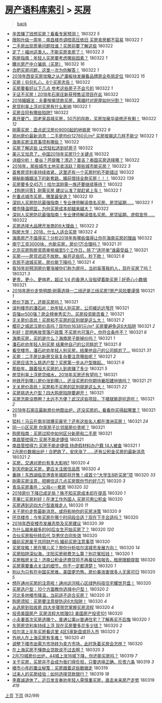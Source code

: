 [房产语料库索引](../../README.md)  > [买房](买房.md)
====
> [back](../README.md)

- [辛苦赚了钱想买房？看看专家预测！](http://jkwz.applinzi.com/ittc/7083337984550372358.html#%E8%BE%9B%E8%8B%A6%E8%B5%9A%E4%BA%86%E9%92%B1%E6%83%B3%E4%B9%B0%E6%88%BF%EF%BC%9F%E7%9C%8B%E7%9C%8B%E4%B8%93%E5%AE%B6%E9%A2%84%E6%B5%8B%EF%BC%81) 180322 *5* 
- [限购升级一周年：南昌楼市调控高压依旧 买房卖房都不容易](http://jkwz.applinzi.com/ittc/7083337311930811408.html#%E9%99%90%E8%B4%AD%E5%8D%87%E7%BA%A7%E4%B8%80%E5%91%A8%E5%B9%B4%EF%BC%9A%E5%8D%97%E6%98%8C%E6%A5%BC%E5%B8%82%E8%B0%83%E6%8E%A7%E9%AB%98%E5%8E%8B%E4%BE%9D%E6%97%A7+%E4%B9%B0%E6%88%BF%E5%8D%96%E6%88%BF%E9%83%BD%E4%B8%8D%E5%AE%B9%E6%98%93) 180322 *1* 
- [二手房出现质量问题找谁？买房前要了解这些](http://jkwz.applinzi.com/ittc/7083327233060242443.html#%E4%BA%8C%E6%89%8B%E6%88%BF%E5%87%BA%E7%8E%B0%E8%B4%A8%E9%87%8F%E9%97%AE%E9%A2%98%E6%89%BE%E8%B0%81%EF%BC%9F%E4%B9%B0%E6%88%BF%E5%89%8D%E8%A6%81%E4%BA%86%E8%A7%A3%E8%BF%99%E4%BA%9B) 180322  
- [定了！福州这类人，不能买房卖房了！](http://jkwz.applinzi.com/ittc/7083320374119105547.html#%E5%AE%9A%E4%BA%86%EF%BC%81%E7%A6%8F%E5%B7%9E%E8%BF%99%E7%B1%BB%E4%BA%BA%EF%BC%8C%E4%B8%8D%E8%83%BD%E4%B9%B0%E6%88%BF%E5%8D%96%E6%88%BF%E4%BA%86%EF%BC%81) 180322 *3* 
- [购房指南：年轻人买房要考虑哪些因素？](http://jkwz.applinzi.com/ittc/7083320396097258506.html#%E8%B4%AD%E6%88%BF%E6%8C%87%E5%8D%97%EF%BC%9A%E5%B9%B4%E8%BD%BB%E4%BA%BA%E4%B9%B0%E6%88%BF%E8%A6%81%E8%80%83%E8%99%91%E5%93%AA%E4%BA%9B%E5%9B%A0%E7%B4%A0%EF%BC%9F) 180322 *1* 
- [曝光房产中介骗局（买房）](http://jkwz.applinzi.com/ittc/7083311333678515206.html#%E6%9B%9D%E5%85%89%E6%88%BF%E4%BA%A7%E4%B8%AD%E4%BB%8B%E9%AA%97%E5%B1%80%EF%BC%88%E4%B9%B0%E6%88%BF%EF%BC%89) 180322 *16* 
- [合肥买房问题，这里一次为你解答！](http://jkwz.applinzi.com/ittc/7083304972043420679.html#%E5%90%88%E8%82%A5%E4%B9%B0%E6%88%BF%E9%97%AE%E9%A2%98%EF%BC%8C%E8%BF%99%E9%87%8C%E4%B8%80%E6%AC%A1%E4%B8%BA%E4%BD%A0%E8%A7%A3%E7%AD%94%EF%BC%81) 180322 *1* 
- [2018年西安买房攻略之从浐灞板块发展看品牌房企布局定位](http://jkwz.applinzi.com/ittc/7083300947436766224.html#2018%E5%B9%B4%E8%A5%BF%E5%AE%89%E4%B9%B0%E6%88%BF%E6%94%BB%E7%95%A5%E4%B9%8B%E4%BB%8E%E6%B5%90%E7%81%9E%E6%9D%BF%E5%9D%97%E5%8F%91%E5%B1%95%E7%9C%8B%E5%93%81%E7%89%8C%E6%88%BF%E4%BC%81%E5%B8%83%E5%B1%80%E5%AE%9A%E4%BD%8D) 180322 *15* 
- [买房丨句句扎心，8个买房忠告！](http://jkwz.applinzi.com/ittc/7083300635313439755.html#%E4%B9%B0%E6%88%BF%E4%B8%A8%E5%8F%A5%E5%8F%A5%E6%89%8E%E5%BF%83%EF%BC%8C8%E4%B8%AA%E4%B9%B0%E6%88%BF%E5%BF%A0%E5%91%8A%EF%BC%81) 180322  
- [买房要看好以下几点 参考这些房子不会亏的](http://jkwz.applinzi.com/ittc/7083299648431457286.html#%E4%B9%B0%E6%88%BF%E8%A6%81%E7%9C%8B%E5%A5%BD%E4%BB%A5%E4%B8%8B%E5%87%A0%E7%82%B9+%E5%8F%82%E8%80%83%E8%BF%99%E4%BA%9B%E6%88%BF%E5%AD%90%E4%B8%8D%E4%BC%9A%E4%BA%8F%E7%9A%84) 180322 *1* 
- [无证不买房！2018年石家庄新获预售证项目在此](http://jkwz.applinzi.com/ittc/7083289881654854662.html#%E6%97%A0%E8%AF%81%E4%B8%8D%E4%B9%B0%E6%88%BF%EF%BC%812018%E5%B9%B4%E7%9F%B3%E5%AE%B6%E5%BA%84%E6%96%B0%E8%8E%B7%E9%A2%84%E5%94%AE%E8%AF%81%E9%A1%B9%E7%9B%AE%E5%9C%A8%E6%AD%A4) 180322  
- [2018婚姻法：夫妻按揭贷款买房，离婚时对房屋如何分割？](http://jkwz.applinzi.com/ittc/7083271521483375623.html#2018%E5%A9%9A%E5%A7%BB%E6%B3%95%EF%BC%9A%E5%A4%AB%E5%A6%BB%E6%8C%89%E6%8F%AD%E8%B4%B7%E6%AC%BE%E4%B9%B0%E6%88%BF%EF%BC%8C%E7%A6%BB%E5%A9%9A%E6%97%B6%E5%AF%B9%E6%88%BF%E5%B1%8B%E5%A6%82%E4%BD%95%E5%88%86%E5%89%B2%EF%BC%9F) 180322  
- [房贷利率上浮对买房有什么影响](http://jkwz.applinzi.com/ittc/7083267667496797194.html#%E6%88%BF%E8%B4%B7%E5%88%A9%E7%8E%87%E4%B8%8A%E6%B5%AE%E5%AF%B9%E4%B9%B0%E6%88%BF%E6%9C%89%E4%BB%80%E4%B9%88%E5%BD%B1%E5%93%8D) 180322 *1* 
- [买房合同有哪些陷阱?](http://jkwz.applinzi.com/ittc/7083267668394378251.html#%E4%B9%B0%E6%88%BF%E5%90%88%E5%90%8C%E6%9C%89%E5%93%AA%E4%BA%9B%E9%99%B7%E9%98%B1%3F) 180322  
- [离开厦门，回老家县城买房，50万的存款，买房加豪华装修还有剩！](http://jkwz.applinzi.com/ittc/7083263485826040849.html#%E7%A6%BB%E5%BC%80%E5%8E%A6%E9%97%A8%EF%BC%8C%E5%9B%9E%E8%80%81%E5%AE%B6%E5%8E%BF%E5%9F%8E%E4%B9%B0%E6%88%BF%EF%BC%8C50%E4%B8%87%E7%9A%84%E5%AD%98%E6%AC%BE%EF%BC%8C%E4%B9%B0%E6%88%BF%E5%8A%A0%E8%B1%AA%E5%8D%8E%E8%A3%85%E4%BF%AE%E8%BF%98%E6%9C%89%E5%89%A9%EF%BC%81) 180322 *12* 
- [刚需买房：盘点武汉房价9000起的地铁房](http://jkwz.applinzi.com/ittc/7083260974146782219.html#%E5%88%9A%E9%9C%80%E4%B9%B0%E6%88%BF%EF%BC%9A%E7%9B%98%E7%82%B9%E6%AD%A6%E6%B1%89%E6%88%BF%E4%BB%B79000%E8%B5%B7%E7%9A%84%E5%9C%B0%E9%93%81%E6%88%BF) 180322 *9* 
- [郑州房价最新消息：二手房均价12760元/m² 买房按揭这几样不能少](http://jkwz.applinzi.com/ittc/7083250718083646475.html#%E9%83%91%E5%B7%9E%E6%88%BF%E4%BB%B7%E6%9C%80%E6%96%B0%E6%B6%88%E6%81%AF%EF%BC%9A%E4%BA%8C%E6%89%8B%E6%88%BF%E5%9D%87%E4%BB%B712760%E5%85%83%2Fm%C2%B2+%E4%B9%B0%E6%88%BF%E6%8C%89%E6%8F%AD%E8%BF%99%E5%87%A0%E6%A0%B7%E4%B8%8D%E8%83%BD%E5%B0%91) 180322 *1* 
- [海南买房注意事项有哪些？](http://jkwz.applinzi.com/ittc/7083250446787675146.html#%E6%B5%B7%E5%8D%97%E4%B9%B0%E6%88%BF%E6%B3%A8%E6%84%8F%E4%BA%8B%E9%A1%B9%E6%9C%89%E5%93%AA%E4%BA%9B%EF%BC%9F) 180322  
- [买房了解这些 让您轻松选到好房子](http://jkwz.applinzi.com/ittc/7083242925805011978.html#%E4%B9%B0%E6%88%BF%E4%BA%86%E8%A7%A3%E8%BF%99%E4%BA%9B+%E8%AE%A9%E6%82%A8%E8%BD%BB%E6%9D%BE%E9%80%89%E5%88%B0%E5%A5%BD%E6%88%BF%E5%AD%90) 180322  
- [美元又加息了，中国2018年买房11个关键点](http://jkwz.applinzi.com/ittc/7083240440205935626.html#%E7%BE%8E%E5%85%83%E5%8F%88%E5%8A%A0%E6%81%AF%E4%BA%86%EF%BC%8C%E4%B8%AD%E5%9B%BD2018%E5%B9%B4%E4%B9%B0%E6%88%BF11%E4%B8%AA%E5%85%B3%E9%94%AE%E7%82%B9) 180322  
- [详细分析！ 曼谷？芭提雅？清迈？普吉？泰国买房选择哪？](http://jkwz.applinzi.com/ittc/7083229831087260682.html#%E8%AF%A6%E7%BB%86%E5%88%86%E6%9E%90%EF%BC%81+%E6%9B%BC%E8%B0%B7%EF%BC%9F%E8%8A%AD%E6%8F%90%E9%9B%85%EF%BC%9F%E6%B8%85%E8%BF%88%EF%BC%9F%E6%99%AE%E5%90%89%EF%BC%9F%E6%B3%B0%E5%9B%BD%E4%B9%B0%E6%88%BF%E9%80%89%E6%8B%A9%E5%93%AA%EF%BC%9F) 180322  
- [2018年，那些城市土地买卖活跃？那些城市能买房？](http://jkwz.applinzi.com/ittc/7083228807425426449.html#2018%E5%B9%B4%EF%BC%8C%E9%82%A3%E4%BA%9B%E5%9F%8E%E5%B8%82%E5%9C%9F%E5%9C%B0%E4%B9%B0%E5%8D%96%E6%B4%BB%E8%B7%83%EF%BC%9F%E9%82%A3%E4%BA%9B%E5%9F%8E%E5%B8%82%E8%83%BD%E4%B9%B0%E6%88%BF%EF%BC%9F) 180322 *3* 
- [首套房贷利率持续收紧，这里还有一个买房时机不能错过](http://jkwz.applinzi.com/ittc/7083227168463389712.html#%E9%A6%96%E5%A5%97%E6%88%BF%E8%B4%B7%E5%88%A9%E7%8E%87%E6%8C%81%E7%BB%AD%E6%94%B6%E7%B4%A7%EF%BC%8C%E8%BF%99%E9%87%8C%E8%BF%98%E6%9C%89%E4%B8%80%E4%B8%AA%E4%B9%B0%E6%88%BF%E6%97%B6%E6%9C%BA%E4%B8%8D%E8%83%BD%E9%94%99%E8%BF%87) 180322  
- [揭秘新婚姻法下的新套路，婚前借钱全款买房！！！](http://jkwz.applinzi.com/ittc/7083225557926151178.html#%E6%8F%AD%E7%A7%98%E6%96%B0%E5%A9%9A%E5%A7%BB%E6%B3%95%E4%B8%8B%E7%9A%84%E6%96%B0%E5%A5%97%E8%B7%AF%EF%BC%8C%E5%A9%9A%E5%89%8D%E5%80%9F%E9%92%B1%E5%85%A8%E6%AC%BE%E4%B9%B0%E6%88%BF%EF%BC%81%EF%BC%81%EF%BC%81) 180322 *139* 
- [买房要多交45万！哈尔滨刚需一族还要继续等待？](http://jkwz.applinzi.com/ittc/7083219582800364560.html#%E4%B9%B0%E6%88%BF%E8%A6%81%E5%A4%9A%E4%BA%A445%E4%B8%87%EF%BC%81%E5%93%88%E5%B0%94%E6%BB%A8%E5%88%9A%E9%9C%80%E4%B8%80%E6%97%8F%E8%BF%98%E8%A6%81%E7%BB%A7%E7%BB%AD%E7%AD%89%E5%BE%85%EF%BC%9F) 180322  
- [【购房问答】刚需买房 建议认准了就赶紧上车！](http://jkwz.applinzi.com/ittc/7083217105875108874.html#%E3%80%90%E8%B4%AD%E6%88%BF%E9%97%AE%E7%AD%94%E3%80%91%E5%88%9A%E9%9C%80%E4%B9%B0%E6%88%BF+%E5%BB%BA%E8%AE%AE%E8%AE%A4%E5%87%86%E4%BA%86%E5%B0%B1%E8%B5%B6%E7%B4%A7%E4%B8%8A%E8%BD%A6%EF%BC%81) 180322 *1* 
- [在重点城市买房，哪里最安逸？](http://jkwz.applinzi.com/ittc/7083213448244888587.html#%E5%9C%A8%E9%87%8D%E7%82%B9%E5%9F%8E%E5%B8%82%E4%B9%B0%E6%88%BF%EF%BC%8C%E5%93%AA%E9%87%8C%E6%9C%80%E5%AE%89%E9%80%B8%EF%BC%9F) 180322 *10* 
- [深圳人买房防坑最强指南！专业律师解读借名买房、房贷延期……](http://jkwz.applinzi.com/ittc/7083213195919754247.html#%E6%B7%B1%E5%9C%B3%E4%BA%BA%E4%B9%B0%E6%88%BF%E9%98%B2%E5%9D%91%E6%9C%80%E5%BC%BA%E6%8C%87%E5%8D%97%EF%BC%81%E4%B8%93%E4%B8%9A%E5%BE%8B%E5%B8%88%E8%A7%A3%E8%AF%BB%E5%80%9F%E5%90%8D%E4%B9%B0%E6%88%BF%E3%80%81%E6%88%BF%E8%B4%B7%E5%BB%B6%E6%9C%9F%E2%80%A6%E2%80%A6) 180322 *1* 
- [楼市降温明显，为何买房成本却越来越大？](http://jkwz.applinzi.com/ittc/7083209494928819206.html#%E6%A5%BC%E5%B8%82%E9%99%8D%E6%B8%A9%E6%98%8E%E6%98%BE%EF%BC%8C%E4%B8%BA%E4%BD%95%E4%B9%B0%E6%88%BF%E6%88%90%E6%9C%AC%E5%8D%B4%E8%B6%8A%E6%9D%A5%E8%B6%8A%E5%A4%A7%EF%BC%9F) 180322  
- [深圳人买房防坑最强指南！专业律师解读借名买房、房贷延期、虚假宣传……](http://jkwz.applinzi.com/ittc/7083189798376571915.html#%E6%B7%B1%E5%9C%B3%E4%BA%BA%E4%B9%B0%E6%88%BF%E9%98%B2%E5%9D%91%E6%9C%80%E5%BC%BA%E6%8C%87%E5%8D%97%EF%BC%81%E4%B8%93%E4%B8%9A%E5%BE%8B%E5%B8%88%E8%A7%A3%E8%AF%BB%E5%80%9F%E5%90%8D%E4%B9%B0%E6%88%BF%E3%80%81%E6%88%BF%E8%B4%B7%E5%BB%B6%E6%9C%9F%E3%80%81%E8%99%9A%E5%81%87%E5%AE%A3%E4%BC%A0%E2%80%A6%E2%80%A6) 180322  
- [买房选择大品牌开发商的6大理由！](http://jkwz.applinzi.com/ittc/7083161949355639824.html#%E4%B9%B0%E6%88%BF%E9%80%89%E6%8B%A9%E5%A4%A7%E5%93%81%E7%89%8C%E5%BC%80%E5%8F%91%E5%95%86%E7%9A%846%E5%A4%A7%E7%90%86%E7%94%B1%EF%BC%81) 180322 *2* 
- [购房大学｜2018，什么人适合买房](http://jkwz.applinzi.com/ittc/7083132704935904272.html#%E8%B4%AD%E6%88%BF%E5%A4%A7%E5%AD%A6%EF%BD%9C2018%EF%BC%8C%E4%BB%80%E4%B9%88%E4%BA%BA%E9%80%82%E5%90%88%E4%B9%B0%E6%88%BF) 180322 *4* 
- [海南房产不值得买？分析2018年有哪些值得让你在海南买房的理由](http://jkwz.applinzi.com/ittc/7083065289443116042.html#%E6%B5%B7%E5%8D%97%E6%88%BF%E4%BA%A7%E4%B8%8D%E5%80%BC%E5%BE%97%E4%B9%B0%EF%BC%9F%E5%88%86%E6%9E%902018%E5%B9%B4%E6%9C%89%E5%93%AA%E4%BA%9B%E5%80%BC%E5%BE%97%E8%AE%A9%E4%BD%A0%E5%9C%A8%E6%B5%B7%E5%8D%97%E4%B9%B0%E6%88%BF%E7%9A%84%E7%90%86%E7%94%B1) 180322  
- [南宁工资3000块，也能买房，房价1万合理吗？](http://jkwz.applinzi.com/ittc/7083051453646373894.html#%E5%8D%97%E5%AE%81%E5%B7%A5%E8%B5%843000%E5%9D%97%EF%BC%8C%E4%B9%9F%E8%83%BD%E4%B9%B0%E6%88%BF%EF%BC%8C%E6%88%BF%E4%BB%B71%E4%B8%87%E5%90%88%E7%90%86%E5%90%97%EF%BC%9F) 180321 *31* 
- [北京买房购房资质审核缩至5个工作日，除了“连环单”谁最受益？](http://jkwz.applinzi.com/ittc/7083044265817277447.html#%E5%8C%97%E4%BA%AC%E4%B9%B0%E6%88%BF%E8%B4%AD%E6%88%BF%E8%B5%84%E8%B4%A8%E5%AE%A1%E6%A0%B8%E7%BC%A9%E8%87%B35%E4%B8%AA%E5%B7%A5%E4%BD%9C%E6%97%A5%EF%BC%8C%E9%99%A4%E4%BA%86%E2%80%9C%E8%BF%9E%E7%8E%AF%E5%8D%95%E2%80%9D%E8%B0%81%E6%9C%80%E5%8F%97%E7%9B%8A%EF%BC%9F) 180321  
- [买房——房贷迟迟不放款，躲开这些坑，秒下款！](http://jkwz.applinzi.com/ittc/7082965318974833671.html#%E4%B9%B0%E6%88%BF%E2%80%94%E2%80%94%E6%88%BF%E8%B4%B7%E8%BF%9F%E8%BF%9F%E4%B8%8D%E6%94%BE%E6%AC%BE%EF%BC%8C%E8%BA%B2%E5%BC%80%E8%BF%99%E4%BA%9B%E5%9D%91%EF%BC%8C%E7%A7%92%E4%B8%8B%E6%AC%BE%EF%BC%81) 180321 *8* 
- [农民不进城买房，房价能下降吗？](http://jkwz.applinzi.com/ittc/7083030722883617809.html#%E5%86%9C%E6%B0%91%E4%B8%8D%E8%BF%9B%E5%9F%8E%E4%B9%B0%E6%88%BF%EF%BC%8C%E6%88%BF%E4%BB%B7%E8%83%BD%E4%B8%8B%E9%99%8D%E5%90%97%EF%BC%9F) 180321 *4* 
- [我16年初预测房价要涨被你们称为房托，当初奚落我的人，现在买房了吗？](http://jkwz.applinzi.com/ittc/7083014985418802186.html#%E6%88%9116%E5%B9%B4%E5%88%9D%E9%A2%84%E6%B5%8B%E6%88%BF%E4%BB%B7%E8%A6%81%E6%B6%A8%E8%A2%AB%E4%BD%A0%E4%BB%AC%E7%A7%B0%E4%B8%BA%E6%88%BF%E6%89%98%EF%BC%8C%E5%BD%93%E5%88%9D%E5%A5%9A%E8%90%BD%E6%88%91%E7%9A%84%E4%BA%BA%EF%BC%8C%E7%8E%B0%E5%9C%A8%E4%B9%B0%E6%88%BF%E4%BA%86%E5%90%97%EF%BC%9F) 180321 *3* 
- [更贵、更小、更啃老，超过 1/4 的香港人没指望着能买房 | 好奇心小数据](http://jkwz.applinzi.com/ittc/7083003765320057872.html#%E6%9B%B4%E8%B4%B5%E3%80%81%E6%9B%B4%E5%B0%8F%E3%80%81%E6%9B%B4%E5%95%83%E8%80%81%EF%BC%8C%E8%B6%85%E8%BF%87+1%2F4+%E7%9A%84%E9%A6%99%E6%B8%AF%E4%BA%BA%E6%B2%A1%E6%8C%87%E6%9C%9B%E7%9D%80%E8%83%BD%E4%B9%B0%E6%88%BF+%7C+%E5%A5%BD%E5%A5%87%E5%BF%83%E5%B0%8F%E6%95%B0%E6%8D%AE) 180321  
- [2018年房价走势明朗:刚需选择一二线还是三线买房?房产风险要谨慎](http://jkwz.applinzi.com/ittc/7082961929754903559.html#2018%E5%B9%B4%E6%88%BF%E4%BB%B7%E8%B5%B0%E5%8A%BF%E6%98%8E%E6%9C%97%3A%E5%88%9A%E9%9C%80%E9%80%89%E6%8B%A9%E4%B8%80%E4%BA%8C%E7%BA%BF%E8%BF%98%E6%98%AF%E4%B8%89%E7%BA%BF%E4%B9%B0%E6%88%BF%3F%E6%88%BF%E4%BA%A7%E9%A3%8E%E9%99%A9%E8%A6%81%E8%B0%A8%E6%85%8E) 180321 *1* 
- [房价下跌了，还能买房吗？](http://jkwz.applinzi.com/ittc/7082987341293814794.html#%E6%88%BF%E4%BB%B7%E4%B8%8B%E8%B7%8C%E4%BA%86%EF%BC%8C%E8%BF%98%E8%83%BD%E4%B9%B0%E6%88%BF%E5%90%97%EF%BC%9F) 180321  
- [误判楼市的潘石屹：劝年轻人别买房，公司被远远甩开](http://jkwz.applinzi.com/ittc/7082972603608466448.html#%E8%AF%AF%E5%88%A4%E6%A5%BC%E5%B8%82%E7%9A%84%E6%BD%98%E7%9F%B3%E5%B1%B9%EF%BC%9A%E5%8A%9D%E5%B9%B4%E8%BD%BB%E4%BA%BA%E5%88%AB%E4%B9%B0%E6%88%BF%EF%BC%8C%E5%85%AC%E5%8F%B8%E8%A2%AB%E8%BF%9C%E8%BF%9C%E7%94%A9%E5%BC%80) 180321  
- [百强or500强？房企榜单秀实力，买房投资能否看？](http://jkwz.applinzi.com/ittc/7082965698026669066.html#%E7%99%BE%E5%BC%BAor500%E5%BC%BA%EF%BC%9F%E6%88%BF%E4%BC%81%E6%A6%9C%E5%8D%95%E7%A7%80%E5%AE%9E%E5%8A%9B%EF%BC%8C%E4%B9%B0%E6%88%BF%E6%8A%95%E8%B5%84%E8%83%BD%E5%90%A6%E7%9C%8B%EF%BC%9F) 180321  
- [无关房价高低！买房和不买房的区别就是这么大！](http://jkwz.applinzi.com/ittc/7082929826124268561.html#%E6%97%A0%E5%85%B3%E6%88%BF%E4%BB%B7%E9%AB%98%E4%BD%8E%EF%BC%81%E4%B9%B0%E6%88%BF%E5%92%8C%E4%B8%8D%E4%B9%B0%E6%88%BF%E7%9A%84%E5%8C%BA%E5%88%AB%E5%B0%B1%E6%98%AF%E8%BF%99%E4%B9%88%E5%A4%A7%EF%BC%81) 180321 *2* 
- [樱花之城武汉房价高吗？现均价16381元/m² 买房要避免这6大陷阱](http://jkwz.applinzi.com/ittc/7082593359707505681.html#%E6%A8%B1%E8%8A%B1%E4%B9%8B%E5%9F%8E%E6%AD%A6%E6%B1%89%E6%88%BF%E4%BB%B7%E9%AB%98%E5%90%97%EF%BC%9F%E7%8E%B0%E5%9D%87%E4%BB%B716381%E5%85%83%2Fm%C2%B2+%E4%B9%B0%E6%88%BF%E8%A6%81%E9%81%BF%E5%85%8D%E8%BF%996%E5%A4%A7%E9%99%B7%E9%98%B1) 180321 *2* 
- [利好！昆明再放宽落户政策 不买房也可落户，你符合条件不？](http://jkwz.applinzi.com/ittc/7082959185203692561.html#%E5%88%A9%E5%A5%BD%EF%BC%81%E6%98%86%E6%98%8E%E5%86%8D%E6%94%BE%E5%AE%BD%E8%90%BD%E6%88%B7%E6%94%BF%E7%AD%96+%E4%B8%8D%E4%B9%B0%E6%88%BF%E4%B9%9F%E5%8F%AF%E8%90%BD%E6%88%B7%EF%BC%8C%E4%BD%A0%E7%AC%A6%E5%90%88%E6%9D%A1%E4%BB%B6%E4%B8%8D%EF%BC%9F) 180321 *6* 
- [海南买房，买的是什么？海南房子能掉价吗？](http://jkwz.applinzi.com/ittc/7082646526444962832.html#%E6%B5%B7%E5%8D%97%E4%B9%B0%E6%88%BF%EF%BC%8C%E4%B9%B0%E7%9A%84%E6%98%AF%E4%BB%80%E4%B9%88%EF%BC%9F%E6%B5%B7%E5%8D%97%E6%88%BF%E5%AD%90%E8%83%BD%E6%8E%89%E4%BB%B7%E5%90%97%EF%BC%9F) 180321 *1* 
- [潘石屹劝年轻人别买房 结果他自己的公司尴尬了](http://jkwz.applinzi.com/ittc/7082932866579432464.html#%E6%BD%98%E7%9F%B3%E5%B1%B9%E5%8A%9D%E5%B9%B4%E8%BD%BB%E4%BA%BA%E5%88%AB%E4%B9%B0%E6%88%BF+%E7%BB%93%E6%9E%9C%E4%BB%96%E8%87%AA%E5%B7%B1%E7%9A%84%E5%85%AC%E5%8F%B8%E5%B0%B4%E5%B0%AC%E4%BA%86) 180321 *8* 
- [看空楼市，潘石屹劝年轻人别买房，结果他自己的公司尴尬了…](http://jkwz.applinzi.com/ittc/7082932647833895943.html#%E7%9C%8B%E7%A9%BA%E6%A5%BC%E5%B8%82%EF%BC%8C%E6%BD%98%E7%9F%B3%E5%B1%B9%E5%8A%9D%E5%B9%B4%E8%BD%BB%E4%BA%BA%E5%88%AB%E4%B9%B0%E6%88%BF%EF%BC%8C%E7%BB%93%E6%9E%9C%E4%BB%96%E8%87%AA%E5%B7%B1%E7%9A%84%E5%85%AC%E5%8F%B8%E5%B0%B4%E5%B0%AC%E4%BA%86%E2%80%A6) 180321 *31* 
- [买房：二手房比新房交易复杂要注意哪些呢？](http://jkwz.applinzi.com/ittc/7082929463518299146.html#%E4%B9%B0%E6%88%BF%EF%BC%9A%E4%BA%8C%E6%89%8B%E6%88%BF%E6%AF%94%E6%96%B0%E6%88%BF%E4%BA%A4%E6%98%93%E5%A4%8D%E6%9D%82%E8%A6%81%E6%B3%A8%E6%84%8F%E5%93%AA%E4%BA%9B%E5%91%A2%EF%BC%9F) 180321 *2* 
- [买房应该怎么挑选户型？买房第一步从户型做起。](http://jkwz.applinzi.com/ittc/7082928257655899146.html#%E4%B9%B0%E6%88%BF%E5%BA%94%E8%AF%A5%E6%80%8E%E4%B9%88%E6%8C%91%E9%80%89%E6%88%B7%E5%9E%8B%EF%BC%9F%E4%B9%B0%E6%88%BF%E7%AC%AC%E4%B8%80%E6%AD%A5%E4%BB%8E%E6%88%B7%E5%9E%8B%E5%81%9A%E8%B5%B7%E3%80%82) 180321 *6* 
- [那些年，跟着恒大买房的人到底赚了多少](http://jkwz.applinzi.com/ittc/7082924010201678865.html#%E9%82%A3%E4%BA%9B%E5%B9%B4%EF%BC%8C%E8%B7%9F%E7%9D%80%E6%81%92%E5%A4%A7%E4%B9%B0%E6%88%BF%E7%9A%84%E4%BA%BA%E5%88%B0%E5%BA%95%E8%B5%9A%E4%BA%86%E5%A4%9A%E5%B0%91) 180321 *5* 
- [房贷利率上浮房贷缩水，2018年买房还有望吗？](http://jkwz.applinzi.com/ittc/7082907752261485584.html#%E6%88%BF%E8%B4%B7%E5%88%A9%E7%8E%87%E4%B8%8A%E6%B5%AE%E6%88%BF%E8%B4%B7%E7%BC%A9%E6%B0%B4%EF%BC%8C2018%E5%B9%B4%E4%B9%B0%E6%88%BF%E8%BF%98%E6%9C%89%E6%9C%9B%E5%90%97%EF%BC%9F) 180321  
- [​地铁开到哪儿房价涨到哪儿，还没买房的你期待襄阳建地铁吗？](http://jkwz.applinzi.com/ittc/7082885179645625355.html#%E2%80%8B%E5%9C%B0%E9%93%81%E5%BC%80%E5%88%B0%E5%93%AA%E5%84%BF%E6%88%BF%E4%BB%B7%E6%B6%A8%E5%88%B0%E5%93%AA%E5%84%BF%EF%BC%8C%E8%BF%98%E6%B2%A1%E4%B9%B0%E6%88%BF%E7%9A%84%E4%BD%A0%E6%9C%9F%E5%BE%85%E8%A5%84%E9%98%B3%E5%BB%BA%E5%9C%B0%E9%93%81%E5%90%97%EF%BC%9F) 180321 *21* 
- [无关房价高低！买房和不买房的区别就是这么大！](http://jkwz.applinzi.com/ittc/7082883393912308742.html#%E6%97%A0%E5%85%B3%E6%88%BF%E4%BB%B7%E9%AB%98%E4%BD%8E%EF%BC%81%E4%B9%B0%E6%88%BF%E5%92%8C%E4%B8%8D%E4%B9%B0%E6%88%BF%E7%9A%84%E5%8C%BA%E5%88%AB%E5%B0%B1%E6%98%AF%E8%BF%99%E4%B9%88%E5%A4%A7%EF%BC%81) 180321 *22* 
- [买房挑选大户型？四大购房陷阱要避开！](http://jkwz.applinzi.com/ittc/7082882756608787472.html#%E4%B9%B0%E6%88%BF%E6%8C%91%E9%80%89%E5%A4%A7%E6%88%B7%E5%9E%8B%EF%BC%9F%E5%9B%9B%E5%A4%A7%E8%B4%AD%E6%88%BF%E9%99%B7%E9%98%B1%E8%A6%81%E9%81%BF%E5%BC%80%EF%BC%81) 180321  
- [买房怎能没商圈？太远不方便？武汉这些项目，下楼就能逛吃逛吃！](http://jkwz.applinzi.com/ittc/7082874680774231051.html#%E4%B9%B0%E6%88%BF%E6%80%8E%E8%83%BD%E6%B2%A1%E5%95%86%E5%9C%88%EF%BC%9F%E5%A4%AA%E8%BF%9C%E4%B8%8D%E6%96%B9%E4%BE%BF%EF%BC%9F%E6%AD%A6%E6%B1%89%E8%BF%99%E4%BA%9B%E9%A1%B9%E7%9B%AE%EF%BC%8C%E4%B8%8B%E6%A5%BC%E5%B0%B1%E8%83%BD%E9%80%9B%E5%90%83%E9%80%9B%E5%90%83%EF%BC%81) 180321 *2* 
- [2018年石家庄最新房价地图出炉，还没买房的，看看你买得起哪里？](http://jkwz.applinzi.com/ittc/7082866276999627792.html#2018%E5%B9%B4%E7%9F%B3%E5%AE%B6%E5%BA%84%E6%9C%80%E6%96%B0%E6%88%BF%E4%BB%B7%E5%9C%B0%E5%9B%BE%E5%87%BA%E7%82%89%EF%BC%8C%E8%BF%98%E6%B2%A1%E4%B9%B0%E6%88%BF%E7%9A%84%EF%BC%8C%E7%9C%8B%E7%9C%8B%E4%BD%A0%E4%B9%B0%E5%BE%97%E8%B5%B7%E5%93%AA%E9%87%8C%EF%BC%9F) 180321 *15* 
- [猛料！马云在南半球爆买豪宅？还有这些名人都在澳洲买房！](http://jkwz.applinzi.com/ittc/7082861067808277520.html#%E7%8C%9B%E6%96%99%EF%BC%81%E9%A9%AC%E4%BA%91%E5%9C%A8%E5%8D%97%E5%8D%8A%E7%90%83%E7%88%86%E4%B9%B0%E8%B1%AA%E5%AE%85%EF%BC%9F%E8%BF%98%E6%9C%89%E8%BF%99%E4%BA%9B%E5%90%8D%E4%BA%BA%E9%83%BD%E5%9C%A8%E6%BE%B3%E6%B4%B2%E4%B9%B0%E6%88%BF%EF%BC%81) 180321 *24* 
- [同一小区买房 你家房子比邻居房价贵呢？](http://jkwz.applinzi.com/ittc/7082859228257846282.html#%E5%90%8C%E4%B8%80%E5%B0%8F%E5%8C%BA%E4%B9%B0%E6%88%BF+%E4%BD%A0%E5%AE%B6%E6%88%BF%E5%AD%90%E6%AF%94%E9%82%BB%E5%B1%85%E6%88%BF%E4%BB%B7%E8%B4%B5%E5%91%A2%EF%BC%9F) 180321  
- [购房指南：买房过程中如何区分新房和二手房](http://jkwz.applinzi.com/ittc/7082856510051058699.html#%E8%B4%AD%E6%88%BF%E6%8C%87%E5%8D%97%EF%BC%9A%E4%B9%B0%E6%88%BF%E8%BF%87%E7%A8%8B%E4%B8%AD%E5%A6%82%E4%BD%95%E5%8C%BA%E5%88%86%E6%96%B0%E6%88%BF%E5%92%8C%E4%BA%8C%E6%89%8B%E6%88%BF) 180321  
- [南昌管控得力 买房不能走捷径](http://jkwz.applinzi.com/ittc/7082820525846168592.html#%E5%8D%97%E6%98%8C%E7%AE%A1%E6%8E%A7%E5%BE%97%E5%8A%9B+%E4%B9%B0%E6%88%BF%E4%B8%8D%E8%83%BD%E8%B5%B0%E6%8D%B7%E5%BE%84) 180321  
- [南昌管控得力 买房不能走捷径 持虚假材料办户籍 14人被查](http://jkwz.applinzi.com/ittc/7082789795690710022.html#%E5%8D%97%E6%98%8C%E7%AE%A1%E6%8E%A7%E5%BE%97%E5%8A%9B+%E4%B9%B0%E6%88%BF%E4%B8%8D%E8%83%BD%E8%B5%B0%E6%8D%B7%E5%BE%84+%E6%8C%81%E8%99%9A%E5%81%87%E6%9D%90%E6%96%99%E5%8A%9E%E6%88%B7%E7%B1%8D+14%E4%BA%BA%E8%A2%AB%E6%9F%A5) 180321 *1* 
- [2月房价数据出炉！合肥跌了，安庆涨了……还有公积金买房的最新消息](http://jkwz.applinzi.com/ittc/7082781079113303050.html#2%E6%9C%88%E6%88%BF%E4%BB%B7%E6%95%B0%E6%8D%AE%E5%87%BA%E7%82%89%EF%BC%81%E5%90%88%E8%82%A5%E8%B7%8C%E4%BA%86%EF%BC%8C%E5%AE%89%E5%BA%86%E6%B6%A8%E4%BA%86%E2%80%A6%E2%80%A6%E8%BF%98%E6%9C%89%E5%85%AC%E7%A7%AF%E9%87%91%E4%B9%B0%E6%88%BF%E7%9A%84%E6%9C%80%E6%96%B0%E6%B6%88%E6%81%AF) 180321 *2* 
- [买房，交通对房价有多大影响?](http://jkwz.applinzi.com/ittc/7082687359235916816.html#%E4%B9%B0%E6%88%BF%EF%BC%8C%E4%BA%A4%E9%80%9A%E5%AF%B9%E6%88%BF%E4%BB%B7%E6%9C%89%E5%A4%9A%E5%A4%A7%E5%BD%B1%E5%93%8D%3F) 180320 *4* 
- [到天府新区买房，更应关注居住品质](http://jkwz.applinzi.com/ittc/7082670467226010634.html#%E5%88%B0%E5%A4%A9%E5%BA%9C%E6%96%B0%E5%8C%BA%E4%B9%B0%E6%88%BF%EF%BC%8C%E6%9B%B4%E5%BA%94%E5%85%B3%E6%B3%A8%E5%B1%85%E4%BD%8F%E5%93%81%E8%B4%A8) 180320 *4* 
- [重磅！东西湖临空港青年城即将开售！成首个“大学生8折买房”项](http://jkwz.applinzi.com/ittc/7082664779028366353.html#%E9%87%8D%E7%A3%85%EF%BC%81%E4%B8%9C%E8%A5%BF%E6%B9%96%E4%B8%B4%E7%A9%BA%E6%B8%AF%E9%9D%92%E5%B9%B4%E5%9F%8E%E5%8D%B3%E5%B0%86%E5%BC%80%E5%94%AE%EF%BC%81%E6%88%90%E9%A6%96%E4%B8%AA%E2%80%9C%E5%A4%A7%E5%AD%A6%E7%94%9F8%E6%8A%98%E4%B9%B0%E6%88%BF%E2%80%9D%E9%A1%B9) 180320 *33* 
- [刚需买房注意，把握住这几点买房帮你节约好几万](http://jkwz.applinzi.com/ittc/7082654795133617158.html#%E5%88%9A%E9%9C%80%E4%B9%B0%E6%88%BF%E6%B3%A8%E6%84%8F%EF%BC%8C%E6%8A%8A%E6%8F%A1%E4%BD%8F%E8%BF%99%E5%87%A0%E7%82%B9%E4%B9%B0%E6%88%BF%E5%B8%AE%E4%BD%A0%E8%8A%82%E7%BA%A6%E5%A5%BD%E5%87%A0%E4%B8%87) 180320 *3* 
- [青岛买房事件：父母&lt;一套房](http://jkwz.applinzi.com/ittc/7082504086438282251.html#%E9%9D%92%E5%B2%9B%E4%B9%B0%E6%88%BF%E4%BA%8B%E4%BB%B6%EF%BC%9A%E7%88%B6%E6%AF%8D%26lt%3B%E4%B8%80%E5%A5%97%E6%88%BF) 180320 *32* 
- [2018房价下降已成定局？殊不知买房成本却在提高](http://jkwz.applinzi.com/ittc/7082638604881101831.html#2018%E6%88%BF%E4%BB%B7%E4%B8%8B%E9%99%8D%E5%B7%B2%E6%88%90%E5%AE%9A%E5%B1%80%EF%BC%9F%E6%AE%8A%E4%B8%8D%E7%9F%A5%E4%B9%B0%E6%88%BF%E6%88%90%E6%9C%AC%E5%8D%B4%E5%9C%A8%E6%8F%90%E9%AB%98) 180320 *1* 
- [歪果仁买房利好！在津工作外国人 买房可用公积金](http://jkwz.applinzi.com/ittc/7082620939798053895.html#%E6%AD%AA%E6%9E%9C%E4%BB%81%E4%B9%B0%E6%88%BF%E5%88%A9%E5%A5%BD%EF%BC%81%E5%9C%A8%E6%B4%A5%E5%B7%A5%E4%BD%9C%E5%A4%96%E5%9B%BD%E4%BA%BA+%E4%B9%B0%E6%88%BF%E5%8F%AF%E7%94%A8%E5%85%AC%E7%A7%AF%E9%87%91) 180320  
- [买房遇到这四大户型直接走人](http://jkwz.applinzi.com/ittc/7082613552894706698.html#%E4%B9%B0%E6%88%BF%E9%81%87%E5%88%B0%E8%BF%99%E5%9B%9B%E5%A4%A7%E6%88%B7%E5%9E%8B%E7%9B%B4%E6%8E%A5%E8%B5%B0%E4%BA%BA) 180320 *11* 
- [关于房价走势最新消息，或将影响你的买房决策](http://jkwz.applinzi.com/ittc/7082598421137720330.html#%E5%85%B3%E4%BA%8E%E6%88%BF%E4%BB%B7%E8%B5%B0%E5%8A%BF%E6%9C%80%E6%96%B0%E6%B6%88%E6%81%AF%EF%BC%8C%E6%88%96%E5%B0%86%E5%BD%B1%E5%93%8D%E4%BD%A0%E7%9A%84%E4%B9%B0%E6%88%BF%E5%86%B3%E7%AD%96) 180320 *9* 
- [环京楼市：今年买房在哪个时间段合适？现在下手合适吗？](http://jkwz.applinzi.com/ittc/7082593104819651600.html#%E7%8E%AF%E4%BA%AC%E6%A5%BC%E5%B8%82%EF%BC%9A%E4%BB%8A%E5%B9%B4%E4%B9%B0%E6%88%BF%E5%9C%A8%E5%93%AA%E4%B8%AA%E6%97%B6%E9%97%B4%E6%AE%B5%E5%90%88%E9%80%82%EF%BC%9F%E7%8E%B0%E5%9C%A8%E4%B8%8B%E6%89%8B%E5%90%88%E9%80%82%E5%90%97%EF%BC%9F) 180320  
- [2018年西安楼市发展态势及买房建议](http://jkwz.applinzi.com/ittc/7082582897049732106.html#2018%E5%B9%B4%E8%A5%BF%E5%AE%89%E6%A5%BC%E5%B8%82%E5%8F%91%E5%B1%95%E6%80%81%E5%8A%BF%E5%8F%8A%E4%B9%B0%E6%88%BF%E5%BB%BA%E8%AE%AE) 180320 *39* 
- [为什么越来越多的90后女生开始买房了？](http://jkwz.applinzi.com/ittc/7082572092254192646.html#%E4%B8%BA%E4%BB%80%E4%B9%88%E8%B6%8A%E6%9D%A5%E8%B6%8A%E5%A4%9A%E7%9A%8490%E5%90%8E%E5%A5%B3%E7%94%9F%E5%BC%80%E5%A7%8B%E4%B9%B0%E6%88%BF%E4%BA%86%EF%BC%9F) 180320 *120* 
- [合伙买房股份转后代 华男忧合同失效](http://jkwz.applinzi.com/ittc/7082569467450360839.html#%E5%90%88%E4%BC%99%E4%B9%B0%E6%88%BF%E8%82%A1%E4%BB%BD%E8%BD%AC%E5%90%8E%E4%BB%A3+%E5%8D%8E%E7%94%B7%E5%BF%A7%E5%90%88%E5%90%8C%E5%A4%B1%E6%95%88) 180320  
- [婚前买房属于共同财产吗 婚前买房注意事项](http://jkwz.applinzi.com/ittc/7082568209276601355.html#%E5%A9%9A%E5%89%8D%E4%B9%B0%E6%88%BF%E5%B1%9E%E4%BA%8E%E5%85%B1%E5%90%8C%E8%B4%A2%E4%BA%A7%E5%90%97+%E5%A9%9A%E5%89%8D%E4%B9%B0%E6%88%BF%E6%B3%A8%E6%84%8F%E4%BA%8B%E9%A1%B9) 180320  
- [买房攻略！房在哪儿买？带你分析哈尔滨城市发展方向！](http://jkwz.applinzi.com/ittc/7082554257121477642.html#%E4%B9%B0%E6%88%BF%E6%94%BB%E7%95%A5%EF%BC%81%E6%88%BF%E5%9C%A8%E5%93%AA%E5%84%BF%E4%B9%B0%EF%BC%9F%E5%B8%A6%E4%BD%A0%E5%88%86%E6%9E%90%E5%93%88%E5%B0%94%E6%BB%A8%E5%9F%8E%E5%B8%82%E5%8F%91%E5%B1%95%E6%96%B9%E5%90%91%EF%BC%81) 180320 *14* 
- [买房陷阱深似海，沈阳买房税费怎么算？别花冤枉钱！](http://jkwz.applinzi.com/ittc/7082483212205163537.html#%E4%B9%B0%E6%88%BF%E9%99%B7%E9%98%B1%E6%B7%B1%E4%BC%BC%E6%B5%B7%EF%BC%8C%E6%B2%88%E9%98%B3%E4%B9%B0%E6%88%BF%E7%A8%8E%E8%B4%B9%E6%80%8E%E4%B9%88%E7%AE%97%EF%BC%9F%E5%88%AB%E8%8A%B1%E5%86%A4%E6%9E%89%E9%92%B1%EF%BC%81) 180320 *1* 
- [买房租房关注！济南公积金还商贷将不再看征信报告，租房限额提取](http://jkwz.applinzi.com/ittc/7082535890629166090.html#%E4%B9%B0%E6%88%BF%E7%A7%9F%E6%88%BF%E5%85%B3%E6%B3%A8%EF%BC%81%E6%B5%8E%E5%8D%97%E5%85%AC%E7%A7%AF%E9%87%91%E8%BF%98%E5%95%86%E8%B4%B7%E5%B0%86%E4%B8%8D%E5%86%8D%E7%9C%8B%E5%BE%81%E4%BF%A1%E6%8A%A5%E5%91%8A%EF%BC%8C%E7%A7%9F%E6%88%BF%E9%99%90%E9%A2%9D%E6%8F%90%E5%8F%96) 180320  
- [买房需要重点关注的细节，你不一定都清楚！](http://jkwz.applinzi.com/ittc/7082499280600564746.html#%E4%B9%B0%E6%88%BF%E9%9C%80%E8%A6%81%E9%87%8D%E7%82%B9%E5%85%B3%E6%B3%A8%E7%9A%84%E7%BB%86%E8%8A%82%EF%BC%8C%E4%BD%A0%E4%B8%8D%E4%B8%80%E5%AE%9A%E9%83%BD%E6%B8%85%E6%A5%9A%EF%BC%81) 180320 *1* 
- [别以为只有在中国买房难，美国更恐怖，房价暴涨害很多人无家可归](http://jkwz.applinzi.com/ittc/7082511174363251718.html#%E5%88%AB%E4%BB%A5%E4%B8%BA%E5%8F%AA%E6%9C%89%E5%9C%A8%E4%B8%AD%E5%9B%BD%E4%B9%B0%E6%88%BF%E9%9A%BE%EF%BC%8C%E7%BE%8E%E5%9B%BD%E6%9B%B4%E6%81%90%E6%80%96%EF%BC%8C%E6%88%BF%E4%BB%B7%E6%9A%B4%E6%B6%A8%E5%AE%B3%E5%BE%88%E5%A4%9A%E4%BA%BA%E6%97%A0%E5%AE%B6%E5%8F%AF%E5%BD%92) 180320 *5* 
- [想在通州买房的注意啦！通州运河核心区绿色科技住宅耀世开盘！](http://jkwz.applinzi.com/ittc/7082509479533085707.html#%E6%83%B3%E5%9C%A8%E9%80%9A%E5%B7%9E%E4%B9%B0%E6%88%BF%E7%9A%84%E6%B3%A8%E6%84%8F%E5%95%A6%EF%BC%81%E9%80%9A%E5%B7%9E%E8%BF%90%E6%B2%B3%E6%A0%B8%E5%BF%83%E5%8C%BA%E7%BB%BF%E8%89%B2%E7%A7%91%E6%8A%80%E4%BD%8F%E5%AE%85%E8%80%80%E4%B8%96%E5%BC%80%E7%9B%98%EF%BC%81) 180320  
- [买房选户型：10个方面教你选择中户型！](http://jkwz.applinzi.com/ittc/7082509474487338001.html#%E4%B9%B0%E6%88%BF%E9%80%89%E6%88%B7%E5%9E%8B%EF%BC%9A10%E4%B8%AA%E6%96%B9%E9%9D%A2%E6%95%99%E4%BD%A0%E9%80%89%E6%8B%A9%E4%B8%AD%E6%88%B7%E5%9E%8B%EF%BC%81) 180320 *2* 
- [河北多地楼市降温，当前适不适合买房？](http://jkwz.applinzi.com/ittc/7082508458748544007.html#%E6%B2%B3%E5%8C%97%E5%A4%9A%E5%9C%B0%E6%A5%BC%E5%B8%82%E9%99%8D%E6%B8%A9%EF%BC%8C%E5%BD%93%E5%89%8D%E9%80%82%E4%B8%8D%E9%80%82%E5%90%88%E4%B9%B0%E6%88%BF%EF%BC%9F) 180320 *31* 
- [购房须知：买房要注意提防这6大陷阱！](http://jkwz.applinzi.com/ittc/7082506312586101776.html#%E8%B4%AD%E6%88%BF%E9%A1%BB%E7%9F%A5%EF%BC%9A%E4%B9%B0%E6%88%BF%E8%A6%81%E6%B3%A8%E6%84%8F%E6%8F%90%E9%98%B2%E8%BF%996%E5%A4%A7%E9%99%B7%E9%98%B1%EF%BC%81) 180320 *4* 
- [从选房到验收房 四大步骤带您掌握买房流程](http://jkwz.applinzi.com/ittc/7082504837772346375.html#%E4%BB%8E%E9%80%89%E6%88%BF%E5%88%B0%E9%AA%8C%E6%94%B6%E6%88%BF+%E5%9B%9B%E5%A4%A7%E6%AD%A5%E9%AA%A4%E5%B8%A6%E6%82%A8%E6%8E%8C%E6%8F%A1%E4%B9%B0%E6%88%BF%E6%B5%81%E7%A8%8B) 180320 *4* 
- [投资美国房产 买房流程大梳理03 美国房产投资101](http://jkwz.applinzi.com/ittc/7080637237115225104.html#%E6%8A%95%E8%B5%84%E7%BE%8E%E5%9B%BD%E6%88%BF%E4%BA%A7+%E4%B9%B0%E6%88%BF%E6%B5%81%E7%A8%8B%E5%A4%A7%E6%A2%B3%E7%90%8603+%E7%BE%8E%E5%9B%BD%E6%88%BF%E4%BA%A7%E6%8A%95%E8%B5%84101) 180320  
- [小夫妻首次买房选哪个，普通公寓or普通住宅？了解再买不后悔](http://jkwz.applinzi.com/ittc/7082498808095441931.html#%E5%B0%8F%E5%A4%AB%E5%A6%BB%E9%A6%96%E6%AC%A1%E4%B9%B0%E6%88%BF%E9%80%89%E5%93%AA%E4%B8%AA%EF%BC%8C%E6%99%AE%E9%80%9A%E5%85%AC%E5%AF%93or%E6%99%AE%E9%80%9A%E4%BD%8F%E5%AE%85%EF%BC%9F%E4%BA%86%E8%A7%A3%E5%86%8D%E4%B9%B0%E4%B8%8D%E5%90%8E%E6%82%94) 180320 *1* 
- [东莞房贷利率持续上浮 现在买房要多花多少钱？](http://jkwz.applinzi.com/ittc/7082485534985552913.html#%E4%B8%9C%E8%8E%9E%E6%88%BF%E8%B4%B7%E5%88%A9%E7%8E%87%E6%8C%81%E7%BB%AD%E4%B8%8A%E6%B5%AE+%E7%8E%B0%E5%9C%A8%E4%B9%B0%E6%88%BF%E8%A6%81%E5%A4%9A%E8%8A%B1%E5%A4%9A%E5%B0%91%E9%92%B1%EF%BC%9F) 180320 *2* 
- [哈尔滨上半年买房看这里 4区5家新盘或将入市](http://jkwz.applinzi.com/ittc/7082477592894768145.html#%E5%93%88%E5%B0%94%E6%BB%A8%E4%B8%8A%E5%8D%8A%E5%B9%B4%E4%B9%B0%E6%88%BF%E7%9C%8B%E8%BF%99%E9%87%8C+4%E5%8C%BA5%E5%AE%B6%E6%96%B0%E7%9B%98%E6%88%96%E5%B0%86%E5%85%A5%E5%B8%82) 180320 *2* 
- [外地人在上海买房有多难！](http://jkwz.applinzi.com/ittc/7082473601616053254.html#%E5%A4%96%E5%9C%B0%E4%BA%BA%E5%9C%A8%E4%B8%8A%E6%B5%B7%E4%B9%B0%E6%88%BF%E6%9C%89%E5%A4%9A%E9%9A%BE%EF%BC%81) 180320 *41* 
- [调整下楼市由需方市场转为卖方市场，此时急着买房会怎样？](http://jkwz.applinzi.com/ittc/7082299416675615761.html#%E8%B0%83%E6%95%B4%E4%B8%8B%E6%A5%BC%E5%B8%82%E7%94%B1%E9%9C%80%E6%96%B9%E5%B8%82%E5%9C%BA%E8%BD%AC%E4%B8%BA%E5%8D%96%E6%96%B9%E5%B8%82%E5%9C%BA%EF%BC%8C%E6%AD%A4%E6%97%B6%E6%80%A5%E7%9D%80%E4%B9%B0%E6%88%BF%E4%BC%9A%E6%80%8E%E6%A0%B7%EF%BC%9F) 180320  
- [在上海买房不懂商业贷款说不过去啊？](http://jkwz.applinzi.com/ittc/7082336838985712647.html#%E5%9C%A8%E4%B8%8A%E6%B5%B7%E4%B9%B0%E6%88%BF%E4%B8%8D%E6%87%82%E5%95%86%E4%B8%9A%E8%B4%B7%E6%AC%BE%E8%AF%B4%E4%B8%8D%E8%BF%87%E5%8E%BB%E5%95%8A%EF%BC%9F) 180320 *3* 
- [2月70城房价出炉，44城上涨16城下降，你还能买房吗？](http://jkwz.applinzi.com/ittc/7082198865849877511.html#2%E6%9C%8870%E5%9F%8E%E6%88%BF%E4%BB%B7%E5%87%BA%E7%82%89%EF%BC%8C44%E5%9F%8E%E4%B8%8A%E6%B6%A816%E5%9F%8E%E4%B8%8B%E9%99%8D%EF%BC%8C%E4%BD%A0%E8%BF%98%E8%83%BD%E4%B9%B0%E6%88%BF%E5%90%97%EF%BC%9F) 180319 *7* 
- [关于买房，买房并不会成为我们得负担，只要选择正确，珍贵六条](http://jkwz.applinzi.com/ittc/7082290792205124619.html#%E5%85%B3%E4%BA%8E%E4%B9%B0%E6%88%BF%EF%BC%8C%E4%B9%B0%E6%88%BF%E5%B9%B6%E4%B8%8D%E4%BC%9A%E6%88%90%E4%B8%BA%E6%88%91%E4%BB%AC%E5%BE%97%E8%B4%9F%E6%8B%85%EF%BC%8C%E5%8F%AA%E8%A6%81%E9%80%89%E6%8B%A9%E6%AD%A3%E7%A1%AE%EF%BC%8C%E7%8F%8D%E8%B4%B5%E5%85%AD%E6%9D%A1) 180319 *3* 
- [楼市小年的置业秘笈：买房跟着这些数据走](http://jkwz.applinzi.com/ittc/7082282463009440785.html#%E6%A5%BC%E5%B8%82%E5%B0%8F%E5%B9%B4%E7%9A%84%E7%BD%AE%E4%B8%9A%E7%A7%98%E7%AC%88%EF%BC%9A%E4%B9%B0%E6%88%BF%E8%B7%9F%E7%9D%80%E8%BF%99%E4%BA%9B%E6%95%B0%E6%8D%AE%E8%B5%B0) 180319  
- [过来人的买房经验：如何选择贷款银行？](http://jkwz.applinzi.com/ittc/7082280711153517574.html#%E8%BF%87%E6%9D%A5%E4%BA%BA%E7%9A%84%E4%B9%B0%E6%88%BF%E7%BB%8F%E9%AA%8C%EF%BC%9A%E5%A6%82%E4%BD%95%E9%80%89%E6%8B%A9%E8%B4%B7%E6%AC%BE%E9%93%B6%E8%A1%8C%EF%BC%9F) 180319 *18* 
- [李嘉诚退休了，近日发言奉劝年轻人需慎重买房，直击未来房产走势](http://jkwz.applinzi.com/ittc/7082260843071013905.html#%E6%9D%8E%E5%98%89%E8%AF%9A%E9%80%80%E4%BC%91%E4%BA%86%EF%BC%8C%E8%BF%91%E6%97%A5%E5%8F%91%E8%A8%80%E5%A5%89%E5%8A%9D%E5%B9%B4%E8%BD%BB%E4%BA%BA%E9%9C%80%E6%85%8E%E9%87%8D%E4%B9%B0%E6%88%BF%EF%BC%8C%E7%9B%B4%E5%87%BB%E6%9C%AA%E6%9D%A5%E6%88%BF%E4%BA%A7%E8%B5%B0%E5%8A%BF) 180319 *419* 


 [上页](买房83.md) [下页](买房81.md)          (82/99)